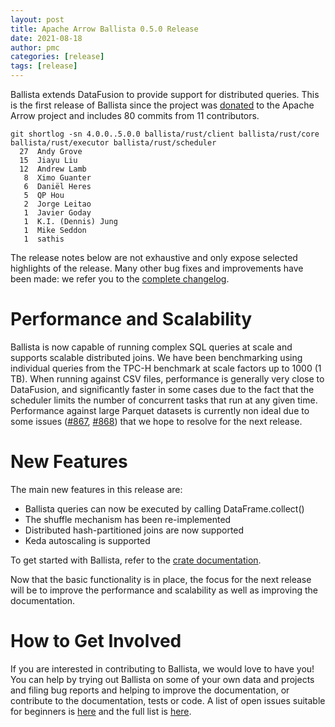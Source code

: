 ```yaml
---
layout: post
title: Apache Arrow Ballista 0.5.0 Release
date: 2021-08-18
author: pmc
categories: [release]
tags: [release]
---
```

<!--
{% comment %}
Licensed to the Apache Software Foundation (ASF) under one or more
contributor license agreements.  See the NOTICE file distributed with
this work for additional information regarding copyright ownership.
The ASF licenses this file to you under the Apache License, Version 2.0
(the "License"); you may not use this file except in compliance with
the License.  You may obtain a copy of the License at

http://www.apache.org/licenses/LICENSE-2.0

Unless required by applicable law or agreed to in writing, software
distributed under the License is distributed on an "AS IS" BASIS,
WITHOUT WARRANTIES OR CONDITIONS OF ANY KIND, either express or implied.
See the License for the specific language governing permissions and
limitations under the License.
{% endcomment %}
-->

Ballista extends DataFusion to provide support for distributed queries. This is the first release of Ballista since 
the project was [donated](https://arrow.apache.org/blog/2021/04/12/ballista-donation/) to the Apache Arrow project 
and includes 80 commits from 11 contributors.

```
git shortlog -sn 4.0.0..5.0.0 ballista/rust/client ballista/rust/core ballista/rust/executor ballista/rust/scheduler
  27  Andy Grove
  15  Jiayu Liu
  12  Andrew Lamb
   8  Ximo Guanter
   6  Daniël Heres
   5  QP Hou
   2  Jorge Leitao
   1  Javier Goday
   1  K.I. (Dennis) Jung
   1  Mike Seddon
   1  sathis
```

<!--
$ git log --pretty=oneline 4.0.0..5.0.0 ballista/rust/client ballista/rust/core ballista/rust/executor ballista/rust/scheduler ballista-examples/ | wc -l
80
-->

The release notes below are not exhaustive and only expose selected highlights of the release. Many other bug fixes 
and improvements have been made: we refer you to the [complete changelog](https://github.com/apache/arrow-datafusion/blob/5.0.0/ballista/CHANGELOG.md).

# Performance and Scalability

Ballista is now capable of running complex SQL queries at scale and supports scalable distributed joins. We have been 
benchmarking using individual queries from the TPC-H benchmark at scale factors up to 1000 (1 TB). When running against 
CSV files, performance is generally very close to DataFusion, and significantly faster in some cases due to the fact 
that the scheduler limits the number of concurrent tasks that run at any given time. Performance against large Parquet 
datasets is currently non ideal due to some issues ([#867](https://github.com/apache/arrow-datafusion/issues/867), 
[#868](https://github.com/apache/arrow-datafusion/issues/868)) that we hope to resolve for the next release. 

# New Features

The main new features in this release are:

- Ballista queries can now be executed by calling DataFrame.collect()
- The shuffle mechanism has been re-implemented
- Distributed hash-partitioned joins are now supported
- Keda autoscaling is supported

To get started with Ballista, refer to the [crate documentation](https://docs.rs/ballista/0.5.0/ballista/).

Now that the basic functionality is in place, the focus for the next release will be to improve the performance and
scalability as well as improving the documentation.

# How to Get Involved

If you are interested in contributing to Ballista, we would love to have you! You
can help by trying out Ballista on some of your own data and projects and filing bug reports and helping to
improve the documentation, or contribute to the documentation, tests or code. A list of open issues suitable for
beginners is [here](https://github.com/apache/arrow-datafusion/issues?q=is%3Aissue+is%3Aopen+label%3A%22good+first+issue%22)
and the full list is [here](https://github.com/apache/arrow-datafusion/issues).